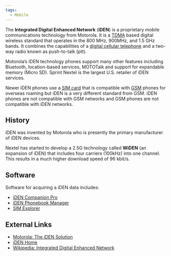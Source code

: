 ```yaml
---
tags:
  - Mobile
---
```

The **Integrated Digital Enhanced Network** (**iDEN**) is a proprietary mobile
communications technology from Motorola. It is a [TDMA](tdma.md) based digital
wireless standard that operates in the 800 MHz, 900MHz, and 1.5 GHz bands. It
combines the capabilities of a [digital cellular telephone](cell_phones.md) and
a two-way radio known as push-to-talk (ptt).

Motorola’s iDEN technology phones support many other features including
Bluetooth, location-based services, MOTOTalk and support for expandable memory
(Micro SD). Sprint Nextel is the largest U.S. retailer of iDEN services.

Newer iDEN phones use a [SIM card](sim_cards.md) that is compatible with
[GSM](gsm.md) phones for overseas roaming but iDEN is a very different standard
from GSM. iDEN phones are not compatible with GSM networks and GSM phones are
not compatible with iDEN networks.

## History

iDEN was invented by Motorola who is presently the primary manufacturer of iDEN
devices.

Nextel has started to develop a 2.5G technology called **WiDEN** (an expansion
of iDEN) that includes four carriers (100kHz) into one channel. This results in
a much higher download speed of 96 kbit/s.

## Software

Software for acquiring a iDEN data includes:

* [iDEN Companion Pro](iden_companion_pro.md)
* [iDEN Phonebook Manager](iden_phonebook_manager.md)
* [SIM Explorer](sim_explorer.md)

## External Links

* [Motorola: The iDEN Solution](https://www.motorola.com/us/error)
* [iDEN Home](https://www.motorola.com/us/error)
* [Wikipedia: Integrated Digital Enhanced Network](https://en.wikipedia.org/wiki/Integrated_Digital_Enhanced_Network)
